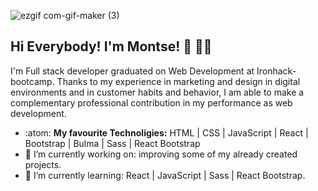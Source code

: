 ![ezgif com-gif-maker (3)](https://user-images.githubusercontent.com/72262776/116719422-54c41280-a9db-11eb-83ab-77de288d03f1.gif)




## Hi Everybody! I'm Montse! 👋 :woman_technologist:
I'm Full stack developer graduated on Web Development at Ironhack-bootcamp. Thanks to my experience in marketing and design in digital environments and in customer habits and behavior, I am able to make a complementary professional contribution in my performance as web development.



- :atom: <b> My favourite Technoligies:</b> HTML | CSS | JavaScript | React | Bootstrap | Bulma | Sass | React Bootstrap
- 🔭 I’m currently working on: improving some of my already created projects.
- 🌱 I’m currently learning: React | JavaScript | Sass | React Bootstrap.









<!--
**Monch87/Monch87** is a ✨ _special_ ✨ repository because its `README.md` (this file) appears on your GitHub profile.

Here are some ideas to get you started:

## Find me around the web :earth_americas::

- 👯 I’m looking to collaborate on ...
- 🤔 I’m looking for help with ...
- 💬 Ask me about ...
- 📫 How to reach me: ...
- 😄 Pronouns: ...
- ⚡ Fun fact: ...
-->
